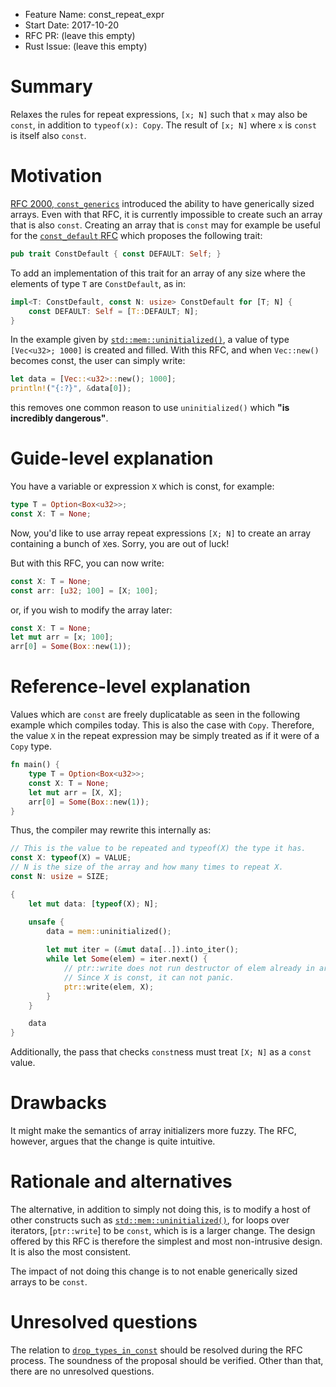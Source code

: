 - Feature Name: const_repeat_expr
- Start Date: 2017-10-20
- RFC PR: (leave this empty)
- Rust Issue: (leave this empty)

# Summary
[summary]: #summary

Relaxes the rules for repeat expressions, `[x; N]` such that `x` may also be
`const`, in addition to `typeof(x): Copy`. The result of `[x; N]` where `x` is
`const` is itself also `const`.

# Motivation
[motivation]: #motivation

[RFC 2000, `const_generics`]: https://github.com/rust-lang/rfcs/blob/master/text/2000-const-generics.md
[`const_default` RFC]: https://github.com/Centril/rfcs/blob/rfc/const-default/text/0000-const-default.md

[RFC 2000, `const_generics`] introduced the ability to have generically sized
arrays. Even with that RFC, it is currently impossible to create such an array
that is also `const`. Creating an array that is `const` may for example be
useful for the [`const_default` RFC] which proposes the following trait:

```rust
pub trait ConstDefault { const DEFAULT: Self; }
```

To add an implementation of this trait for an array of any size where the
elements of type `T` are `ConstDefault`, as in:

```rust
impl<T: ConstDefault, const N: usize> ConstDefault for [T; N] {
    const DEFAULT: Self = [T::DEFAULT; N];
}
```

[`std::mem::uninitialized()`]: https://doc.rust-lang.org/nightly/std/mem/fn.uninitialized.html

In the example given by [`std::mem::uninitialized()`], a value of type
`[Vec<u32>; 1000]` is created and filled. With this RFC, and when `Vec::new()`
becomes const, the user can simply write:

```rust
let data = [Vec::<u32>::new(); 1000];
println!("{:?}", &data[0]);
```

this removes one common reason to use `uninitialized()` which **"is incredibly
dangerous"**.

# Guide-level explanation
[guide-level-explanation]: #guide-level-explanation

You have a variable or expression `X` which is const, for example:

```rust
type T = Option<Box<u32>>;
const X: T = None;
```

Now, you'd like to use array repeat expressions `[X; N]` to create an array
containing a bunch of `X`es. Sorry, you are out of luck!

But with this RFC, you can now write:

```rust
const X: T = None;
const arr: [u32; 100] = [X; 100];
```

or, if you wish to modify the array later:

```rust
const X: T = None;
let mut arr = [x; 100];
arr[0] = Some(Box::new(1));
```

# Reference-level explanation
[reference-level-explanation]: #reference-level-explanation

Values which are `const` are freely duplicatable as seen in the following
example which compiles today. This is also the case with `Copy`. Therefore, the
value `X` in the repeat expression may be simply treated as if it were of a
`Copy` type.

```rust
fn main() {
    type T = Option<Box<u32>>;
    const X: T = None;
    let mut arr = [X, X];
    arr[0] = Some(Box::new(1));
}
```

Thus, the compiler may rewrite this internally as:

```rust
// This is the value to be repeated and typeof(X) the type it has.
const X: typeof(X) = VALUE;
// N is the size of the array and how many times to repeat X.
const N: usize = SIZE;

{
    let mut data: [typeof(X); N];

    unsafe {
        data = mem::uninitialized();
    
        let mut iter = (&mut data[..]).into_iter();
        while let Some(elem) = iter.next() {
            // ptr::write does not run destructor of elem already in array.
            // Since X is const, it can not panic.
            ptr::write(elem, X);
        }
    }

    data
}
```

Additionally, the pass that checks `const`ness must treat `[X; N]` as a `const`
value.

# Drawbacks
[drawbacks]: #drawbacks

It might make the semantics of array initializers more fuzzy. The RFC, however,
argues that the change is quite intuitive.

# Rationale and alternatives
[alternatives]: #alternatives

[`ptr::write(..)`]: https://doc.rust-lang.org/nightly/std/ptr/fn.write.html

The alternative, in addition to simply not doing this, is to modify a host of
other constructs such as [`std::mem::uninitialized()`], for loops over iterators,
[`ptr::write`] to be `const`, which is is a larger change. The design offered by
this RFC is therefore the simplest and most non-intrusive design. It is also
the most consistent.

The impact of not doing this change is to not enable generically sized arrays to
be `const`.

# Unresolved questions
[unresolved]: #unresolved-questions

[`drop_types_in_const`]: https://github.com/rust-lang/rfcs/blob/master/text/1440-drop-types-in-const.md

The relation to [`drop_types_in_const`] should be resolved during the RFC process.
The soundness of the proposal should be verified.
Other than that, there are no unresolved questions.